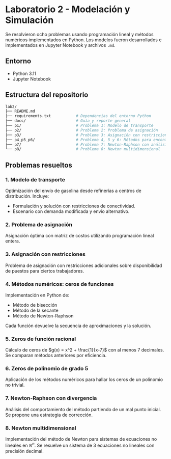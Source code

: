 # Laboratorio 2 - Modelación y Simulación

Se resolvieron ocho problemas usando programación lineal y métodos numéricos implementados en Python. Los modelos fueron desarrollados e implementados en Jupyter Notebook y archivos `.md`.

## Entorno

- Python 3.11
- Jupyter Notebook

## Estructura del repositorio

```bash
lab2/
├── README.md
├── requirements.txt           # Dependencias del entorno Python
├── docs/                      # Guía y reporte general
├── p1/                        # Problema 1: Modelo de transporte
├── p2/                        # Problema 2: Problema de asignación
├── p3/                        # Problema 3: Asignación con restricciones
├── p4_p5_p6/                  # Problema 4, 5 y 6: Métodos para encontrar ceros
├── p7/                        # Problema 7: Newton-Raphson con análisis
└── p8/                        # Problema 8: Newton multidimensional
```

## Problemas resueltos

### 1. Modelo de transporte

Optimización del envío de gasolina desde refinerías a centros de distribución. Incluye:

- Formulación y solución con restricciones de conectividad.
- Escenario con demanda modificada y envío alternativo.

### 2. Problema de asignación

Asignación óptima con matriz de costos utilizando programación lineal entera.

### 3. Asignación con restricciones

Problema de asignación con restricciones adicionales sobre disponibilidad de puestos para ciertos trabajadores.

### 4. Métodos numéricos: ceros de funciones

Implementación en Python de:

- Método de bisección
- Método de la secante
- Método de Newton-Raphson

Cada función devuelve la secuencia de aproximaciones y la solución.

### 5. Zeros de función racional

Cálculo de ceros de $g(x) = x^2 + \frac{1}{x-7}$ con al menos 7 decimales. Se comparan métodos anteriores por eficiencia.

### 6. Zeros de polinomio de grado 5

Aplicación de los métodos numéricos para hallar los ceros de un polinomio no trivial.

### 7. Newton-Raphson con divergencia

Análisis del comportamiento del método partiendo de un mal punto inicial. Se propone una estrategia de corrección.

### 8. Newton multidimensional

Implementación del método de Newton para sistemas de ecuaciones no lineales en $\mathbb{R}^n$. Se resuelve un sistema de 3 ecuaciones no lineales con precisión decimal.
